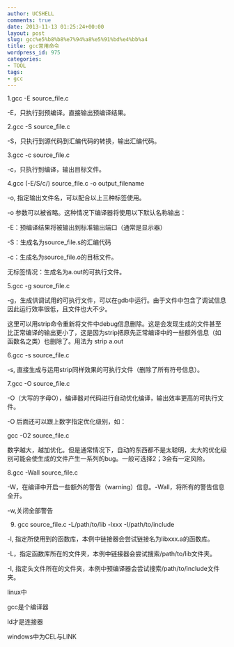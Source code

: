 ```yaml
---
author: UCSHELL
comments: true
date: 2013-11-13 01:25:24+00:00
layout: post
slug: gcc%e5%b8%b8%e7%94%a8%e5%91%bd%e4%bb%a4
title: gcc常用命令
wordpress_id: 975
categories:
- TOOL
tags:
- gcc
---
```


1.gcc -E source_file.c

-E，只执行到预编译。直接输出预编译结果。

2.gcc -S source_file.c

-S，只执行到源代码到汇编代码的转换，输出汇编代码。

3.gcc -c source_file.c

-c，只执行到编译，输出目标文件。

4.gcc (-E/S/c/) source_file.c -o output_filename

-o, 指定输出文件名，可以配合以上三种标签使用。

-o 参数可以被省略。这种情况下编译器将使用以下默认名称输出：

-E：预编译结果将被输出到标准输出端口（通常是显示器）

-S：生成名为source_file.s的汇编代码

-c：生成名为source_file.o的目标文件。

无标签情况：生成名为a.out的可执行文件。

5.gcc -g source_file.c

-g，生成供调试用的可执行文件，可以在gdb中运行。由于文件中包含了调试信息因此运行效率很低，且文件也大不少。

这里可以用strip命令重新将文件中debug信息删除。这是会发现生成的文件甚至比正常编译的输出更小了，这是因为strip把原先正常编译中的一些额外信息（如函数名之类）也删除了。用法为 strip a.out

6.gcc -s source_file.c

-s, 直接生成与运用strip同样效果的可执行文件（删除了所有符号信息）。

7.gcc -O source_file.c

-O（大写的字母O），编译器对代码进行自动优化编译，输出效率更高的可执行文件。

-O 后面还可以跟上数字指定优化级别，如：

gcc -O2 source_file.c

数字越大，越加优化。但是通常情况下，自动的东西都不是太聪明，太大的优化级别可能会使生成的文件产生一系列的bug。一般可选择2；3会有一定风险。

8.gcc -Wall source_file.c

-W，在编译中开启一些额外的警告（warning）信息。-Wall，将所有的警告信息全开。

-w,关闭全部警告

9. gcc source_file.c -L/path/to/lib -lxxx -I/path/to/include

-l, 指定所使用到的函数库，本例中链接器会尝试链接名为libxxx.a的函数库。

-L，指定函数库所在的文件夹，本例中链接器会尝试搜索/path/to/lib文件夹。

-I, 指定头文件所在的文件夹，本例中预编译器会尝试搜索/path/to/include文件夹。


linux中

gcc是个编译器

ld才是连接器

windows中为CEL与LINK
